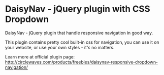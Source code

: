 DaisyNav - jQuery plugin with CSS Dropdown
========

DaisyNav - jQuery plugin that handle responsive navigation in good way.

This plugin contains pretty cool built-in css for navigation, you can use it on your website, or use your own styles - it's no matters.

Learn more at official plugin page: http://circlewaves.com/products/freebies/daisynav-responsive-dropdown-navigation/
